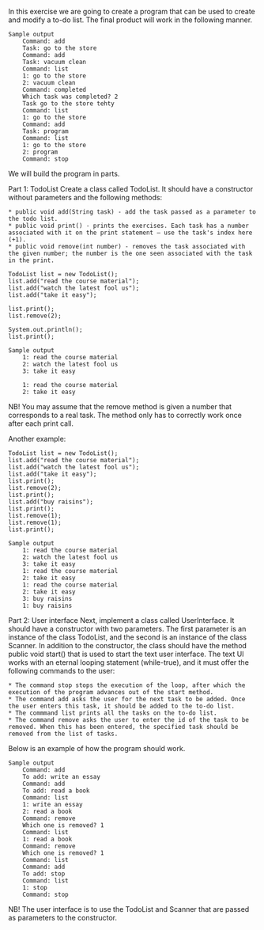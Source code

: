 In this exercise we are going to create a program that can be used to create and modify a to-do list. The final product will work in the following manner.

    Sample output
        Command: add
        Task: go to the store
        Command: add
        Task: vacuum clean
        Command: list
        1: go to the store
        2: vacuum clean
        Command: completed
        Which task was completed? 2
        Task go to the store tehty
        Command: list
        1: go to the store
        Command: add
        Task: program
        Command: list
        1: go to the store
        2: program
        Command: stop

We will build the program in parts.

Part 1: TodoList
Create a class called TodoList. It should have a constructor without parameters and the following methods:

    * public void add(String task) - add the task passed as a parameter to the todo list.
    * public void print() - prints the exercises. Each task has a number associated with it on the print statement — use the task's index here (+1).
    * public void remove(int number) - removes the task associated with the given number; the number is the one seen associated with the task in the print.

    TodoList list = new TodoList();
    list.add("read the course material");
    list.add("watch the latest fool us");
    list.add("take it easy");

    list.print();
    list.remove(2);

    System.out.println();
    list.print();

    Sample output
        1: read the course material
        2: watch the latest fool us
        3: take it easy

        1: read the course material
        2: take it easy

NB! You may assume that the remove method is given a number that corresponds to a real task. The method only has to correctly work once after each print call.

Another example:

    TodoList list = new TodoList();
    list.add("read the course material");
    list.add("watch the latest fool us");
    list.add("take it easy");
    list.print();
    list.remove(2);
    list.print();
    list.add("buy raisins");
    list.print();
    list.remove(1);
    list.remove(1);
    list.print();

    Sample output
        1: read the course material
        2: watch the latest fool us
        3: take it easy
        1: read the course material
        2: take it easy
        1: read the course material
        2: take it easy
        3: buy raisins
        1: buy raisins

Part 2: User interface
Next, implement a class called UserInterface. It should have a constructor with two parameters. The first parameter is an instance of the class TodoList, and the second is an instance of the class Scanner. In addition to the constructor, the class should have the method public void start() that is used to start the text user interface. The text UI works with an eternal looping statement (while-true), and it must offer the following commands to the user:

    * The command stop stops the execution of the loop, after which the execution of the program advances out of the start method.
    * The command add asks the user for the next task to be added. Once the user enters this task, it should be added to the to-do list.
    * The commmand list prints all the tasks on the to-do list.
    * The command remove asks the user to enter the id of the task to be removed. When this has been entered, the specified task should be removed from the list of tasks.

Below is an example of how the program should work.

    Sample output
        Command: add
        To add: write an essay
        Command: add
        To add: read a book
        Command: list
        1: write an essay
        2: read a book
        Command: remove
        Which one is removed? 1
        Command: list
        1: read a book
        Command: remove
        Which one is removed? 1
        Command: list
        Command: add
        To add: stop
        Command: list
        1: stop
        Command: stop

NB! The user interface is to use the TodoList and Scanner that are passed as parameters to the constructor.